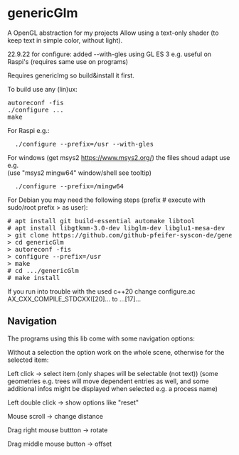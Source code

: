 # genericGlm
A OpenGL abstraction for my projects
Allow using a text-only shader (to keep text in simple color, without light).

22.9.22 for configure:
     added --with-gles using GL ES 3 e.g. useful on Raspi's (requires same use on programs)

Requires genericImg so build&install it first.

To build use any (lin)ux:
<pre>
autoreconf -fis
./configure ...
make
</pre>
For Raspi e.g.:
<pre>
  ./configure --prefix=/usr --with-gles
</pre>
For windows (get msys2 https://www.msys2.org/) the files shoud adapt use e.g.<br>
(use "msys2 mingw64" window/shell see tooltip)<br>
<pre>
  ./configure --prefix=/mingw64
</pre>
For Debian you may need the following steps (prefix # execute with sudo/root prefix > as user):
<pre>
# apt install git build-essential automake libtool
# apt install libgtkmm-3.0-dev libglm-dev libglu1-mesa-dev
> git clone https://github.com/github-pfeifer-syscon-de/genericGlm
> cd genericGlm
> autoreconf -fis
> configure --prefix=/usr
> make
# cd .../genericGlm
# make install
</pre>
If you run into trouble with the used c++20 change configure.ac AX_CXX_COMPILE_STDCXX([20]... to ...[17]...

## Navigation

The programs using this lib come with some navigation options:

Without a selection the option work on the whole scene, otherwise for the selected item:

Left click -> select item (only shapes will be selectable (not text)) (some geometries e.g. trees will move dependent entries as well, and some additional infos might be displayed when selected e.g. a process name)

Left double click -> show options like "reset"

Mouse scroll -> change distance

Drag right mouse buttton -> rotate

Drag middle mouse button -> offset

